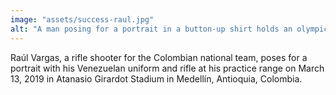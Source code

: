 ```yaml
---
image: "assets/success-raul.jpg"
alt: "A man posing for a portrait in a button-up shirt holds an olympic shooting rifle while holding a Venezuela jersey inside of a shooting range"
---
```

Raúl Vargas, a rifle shooter for the Colombian national team, poses for a portrait with his Venezuelan uniform and rifle at his practice range on March 13, 2019 in Atanasio Girardot Stadium in Medellín, Antioquia, Colombia.


